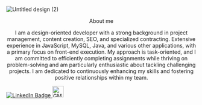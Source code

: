 
  ![Untitled design (2)](https://github.com/emilysmendes/emilysmendes/assets/134442427/50781dcf-f832-4386-b13f-832a986a09f9)


<div align= "center">
  About me

  I am a design-oriented developer with a strong background in project management, content creation, SEO, and specialized contracting. Extensive experience in JavaScript, MySQL, Java, and various other applications, with a primary focus on front-end execution. My approach is task-oriented, and I am committed to efficiently completing assignments while thriving on problem-solving and am particularly enthusiastic about tackling challenging projects. I am dedicated to continuously enhancing my skills and fostering positive relationships within my team.
</div>

<div id="badges" align="space-between">
  <a href="https://www.linkedin.com/in/emilysvetcos/">
    <img src="https://img.shields.io/badge/LinkedIn-blue?style=for-the-badge&logo=linkedin&logoColor=white" alt="LinkedIn Badge"/>
  </a>
  <a href="mailto:emilysvetcos@gmail.com">
    <img width="30" height="30" src="https://react.email/static/icons/gmail.svg" alt="GMAIL icon"/>
  
</div>



